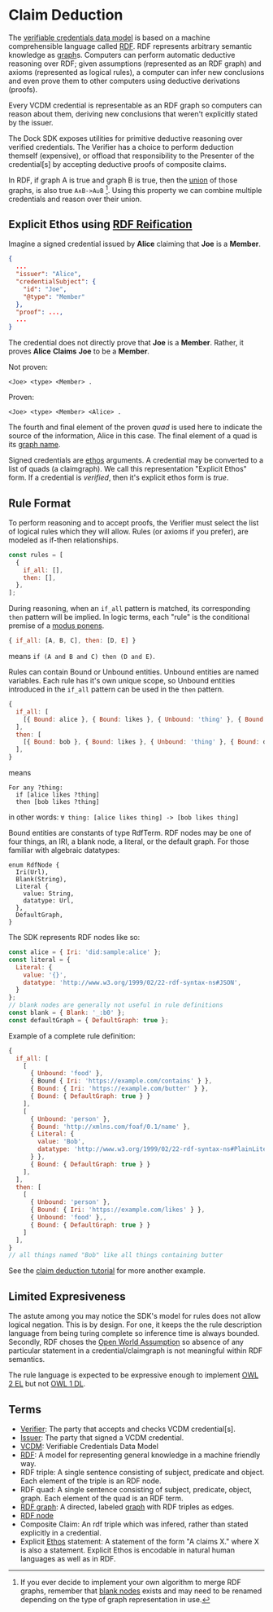 # Claim Deduction

The [verifiable credentials data model](https://www.w3.org/TR/vc-data-model/) is based on a machine comprehensible language called [RDF](https://www.w3.org/TR/rdf-primer/). RDF represents arbitrary semantic knowledge as [graph](https://en.wikipedia.org/wiki/Graph_(discrete_mathematics))s. Computers can perform automatic deductive reasoning over RDF; given assumptions (represented as an RDF graph) and axioms (represented as logical rules), a computer can infer new conclusions and even prove them to other computers using deductive derivations (proofs).

Every VCDM credential is representable as an RDF graph so computers can reason about them, deriving new conclusions that weren't explicitly stated by the issuer.

The Dock SDK exposes utilities for primitive deductive reasoning over verified credentials. The Verifier has a choice to perform deduction themself (expensive), or offload that responsibility to the Presenter of the credential[s] by accepting deductive proofs of composite claims.

In RDF, if graph A is true and graph B is true, then the [union](https://en.wikipedia.org/wiki/Union_(set_theory)) of those graphs, is also true `A∧B->A∪B` [^1]. Using this property we can combine multiple credentials and reason over their union.

## Explicit Ethos using [RDF Reification](https://en.wikipedia.org/wiki/Modes_of_persuasion#Ethos)

Imagine a signed credential issued by **Alice** claiming that **Joe** is a **Member**.

```json
{
  ...
  "issuer": "Alice",
  "credentialSubject": {
    "id": "Joe",
    "@type": "Member"
  },
  "proof": ...,
  ...
}
```

The credential does not directly prove that **Joe** is a **Member**. Rather, it proves **Alice** **Claims** **Joe** to be a **Member**.

Not proven:

```nquads
<Joe> <type> <Member> .
```

Proven:

```nquads
<Joe> <type> <Member> <Alice> .
```

The fourth and final element of the proven *quad* is used here to indicate the source of the information, Alice in this case. The final element of a quad is its [graph name](https://www.w3.org/TR/rdf11-concepts/#dfn-graph-name).

Signed credentials are [ethos](https://en.wikipedia.org/wiki/Modes_of_persuasion#Ethos) arguments. A credential may be converted to a list of quads (a claimgraph). We call this representation "Explicit Ethos" form. If a credential is *verified*, then it's explicit ethos form is *true*.

## Rule Format

To perform reasoning and to accept proofs, the Verifier must select the list of logical rules which they will allow. Rules (or axioms if you prefer), are modeled as if-then relationships.

```js
const rules = [
  {
    if_all: [],
    then: [],
  },
];
```

During reasoning, when an `if_all` pattern is matched, its corresponding `then` pattern will be implied. In logic terms, each "rule" is the conditional premise of a [modus ponens](https://en.wikipedia.org/wiki/Modus_ponens).

```js
{ if_all: [A, B, C], then: [D, E] }
```

means `if (A and B and C) then (D and E)`.

Rules can contain Bound or Unbound entities. Unbound entities are named variables. Each rule has it's own unique scope, so Unbound entities introduced in the `if_all` pattern can be used in the `then` pattern.

```js
{
  if_all: [
    [{ Bound: alice }, { Bound: likes }, { Unbound: 'thing' }, { Bound: defaultGraph }],
  ],
  then: [
    [{ Bound: bob }, { Bound: likes }, { Unbound: 'thing' }, { Bound: defaultGraph }]
  ],
}
```

means

```
For any ?thing:
  if [alice likes ?thing]
  then [bob likes ?thing]
```

in other words: `∀ thing: [alice likes thing] -> [bob likes thing]`

Bound entities are constants of type RdfTerm. RDF nodes may be one of four things, an IRI, a blank node, a literal, or the default graph. For those familiar with algebraic datatypes:

```rust,ignore
enum RdfNode {
  Iri(Url),
  Blank(String),
  Literal {
    value: String,
    datatype: Url,
  },
  DefaultGraph,
}
```

The SDK represents RDF nodes like so:

```js
const alice = { Iri: 'did:sample:alice' };
const literal = {
  Literal: {
    value: '{}',
    datatype: 'http://www.w3.org/1999/02/22-rdf-syntax-ns#JSON',
  }
};
// blank nodes are generally not useful in rule definitions
const blank = { Blank: '_:b0' };
const defaultGraph = { DefaultGraph: true };
```

Example of a complete rule definition:

```js
{
  if_all: [
    [
      { Unbound: 'food' },
      { Bound { Iri: 'https://example.com/contains' } },
      { Bound: { Iri: 'https://example.com/butter' } },
      { Bound: { DefaultGraph: true } }
    ],
    [
      { Unbound: 'person' },
      { Bound: 'http://xmlns.com/foaf/0.1/name' },
      { Literal: {
        value: 'Bob',
        datatype: 'http://www.w3.org/1999/02/22-rdf-syntax-ns#PlainLiteral',
      } },
      { Bound: { DefaultGraph: true } }
    ],
  ],
  then: [
    [
      { Unbound: 'person' },
      { Bound: { Iri: 'https://example.com/likes' } },
      { Unbound: 'food' },,
      { Bound: { DefaultGraph: true } }
    ]
  ],
}
// all things named "Bob" like all things containing butter
```

See the [claim deduction tutorial](tutorial_claim_deduction.html) for more another example.

## Limited Expresiveness

The astute among you may notice the SDK's model for rules does not allow logical negation. This is by design. For one, it keeps the the rule description language from being turing complete so inference time is always bounded. Secondly, RDF choses the [Open World Assumption](https://en.wikipedia.org/wiki/Open-world_assumption) so absence of any particular statement in a credential/claimgraph is not meaningful within RDF semantics.

The rule language is expected to be expressive enough to implement [OWL 2 EL](https://www.w3.org/TR/owl2-profiles/#OWL_2_EL) but not [OWL 1 DL](https://www.w3.org/TR/owl-ref/).

## Terms

- [Verifier](https://www.w3.org/TR/vc-data-model/#dfn-verifier): The party that accepts and checks VCDM credential[s].
- [Issuer](https://www.w3.org/TR/vc-data-model/#dfn-issuer): The party that signed a VCDM credential.
- [VCDM](https://www.w3.org/TR/vc-data-model/): Verifiable Credentials Data Model
- [RDF](https://en.wikipedia.org/wiki/Resource_Description_Framework): A model for representing general knowledge in a machine friendly way.
- RDF triple: A single sentence consisting of subject, predicate and object. Each element of the triple is an RDF node.
- RDF quad: A single sentence consisting of subject, predicate, object, graph. Each element of the quad is an RDF term.
- [RDF graph](https://www.w3.org/TR/rdf-primer/#rdfmodel): A directed, labeled [graph](https://en.wikipedia.org/wiki/Graph_(discrete_mathematics)) with RDF triples as edges.
- [RDF node](https://www.w3.org/TR/rdf-primer/#rdfmodel)
- Composite Claim: An rdf triple which was infered, rather than stated explicitly in a credential.
- Explicit [Ethos](https://en.wikipedia.org/wiki/Modes_of_persuasion#Ethos) statement: A statement of the form "A claims X." where X is also a statement. Explicit Ethos is encodable in natural human languages as well as in RDF.

[^1]: If you ever decide to implement your own algorithm to merge RDF graphs, remember that [blank nodes](https://www.w3.org/TR/rdf11-concepts/#section-blank-nodes) exists and may need to be renamed depending on the type of graph representation in use.
